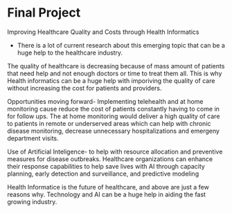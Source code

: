 # Final Project
  Improving Healthcare Quality and Costs through Health Informatics
  - There is a lot of current research about this emerging topic that can be a huge help to the healthcare industry.
  
  The quality of healthcare is decreasing because of mass amount of patients that need help and not enough doctors or time to treat them all. This is why Health informatics can be a huge help with imporiving the quality of care without increasing the cost for patients and providers.

  Opportunities moving forward-
    Implementing telehealth and at home monitoring cause reduce the cost of patients constantly having to come in for follow ups. The at home monitoring would deliver a high quality of care to patients in remote or underserved areas which can help with chronic disease monitoring, decrease unnecessary hospitalizations and emergeny department visits.

  Use of Artificial Inteligence- to help with resource allocation and preventive measures for disease outbreaks. Healthcare organizations can enhance their response capabilities to help save lives with AI through capacity planning, early detection and surveillance, and predictive modeling

Health Informatice is the future of healthcare, and above are just a few reasons why. Technology and AI can be a huge help in aiding the fast growing industry.
